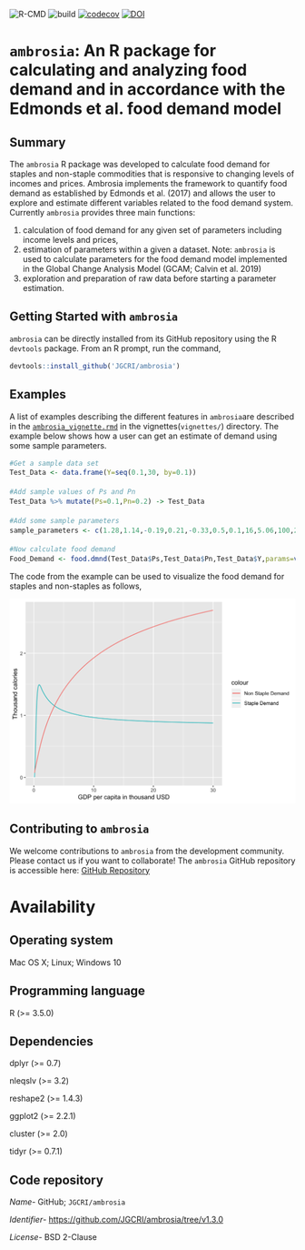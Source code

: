 ![R-CMD](https://github.com/JGCRI/ambrosia/workflows/R-CMD/badge.svg) ![build](https://github.com/JGCRI/ambrosia/workflows/build/badge.svg) [![codecov](https://codecov.io/gh/JGCRI/ambrosia/branch/master/graph/badge.svg)](https://codecov.io/gh/JGCRI/ambrosia)
[![DOI](https://zenodo.org/badge/69679416.svg)](https://zenodo.org/badge/latestdoi/69679416)



# `ambrosia`: An R package for calculating and analyzing food demand and in accordance with the Edmonds et al. food demand model

## Summary
The `ambrosia` R package was developed to calculate food demand for staples and non-staple commodities that is responsive to changing levels of incomes and prices. Ambrosia implements the framework to quantify food demand as established by Edmonds et al. (2017) and allows the user to explore and estimate different variables related to the food demand system. Currently `ambrosia` provides three main functions:
1. calculation of food demand for any given set of parameters including income levels and prices,
2. estimation of parameters within a given a dataset.  Note:  `ambrosia` is used to calculate parameters for the food demand model implemented in the Global Change Analysis Model (GCAM; Calvin et al. 2019)
3. exploration and preparation of raw data before starting a parameter estimation.


## Getting Started with `ambrosia`

`ambrosia` can be directly installed from its GitHub repository using the R `devtools` package. From an R prompt, run the command,

```r
devtools::install_github('JGCRI/ambrosia')

```

## Examples

A list of examples describing the different features in `ambrosia`are described in the [`ambrosia_vignette.rmd`](https://jgcri.github.io/ambrosia/articles/ambrosia_vignette.html) in the vignettes(`vignettes/`) directory. The example below shows how a user can get an estimate of demand using some sample parameters.

```r
#Get a sample data set
Test_Data <- data.frame(Y=seq(0.1,30, by=0.1))

#Add sample values of Ps and Pn
Test_Data %>% mutate(Ps=0.1,Pn=0.2) -> Test_Data

#Add some sample parameters
sample_parameters <- c(1.28,1.14,-0.19,0.21,-0.33,0.5,0.1,16,5.06,100,20)

#Now calculate food demand
Food_Demand <- food.dmnd(Test_Data$Ps,Test_Data$Pn,Test_Data$Y,params=vec2param(sample_parameters))

```
The code from the example can be used to visualize the food demand for staples and non-staples as follows,

![A simple plot of food demand for staples and non-staples for changing incomes and constant prices.](vignettes/example_3.png)

## Contributing to `ambrosia`
We welcome contributions to `ambrosia` from the development community. Please contact us if you want to collaborate! The `ambrosia` GitHub repository is accessible here: [GitHub Repository](https://github.com/JGCRI/ambrosia)

# Availability

## Operating system
Mac OS X; Linux; Windows 10

## Programming language
R (>= 3.5.0)

## Dependencies
dplyr (>= 0.7)

nleqslv (>= 3.2)

reshape2 (>= 1.4.3)

ggplot2 (>= 2.2.1)

cluster (>= 2.0)

tidyr  (>= 0.7.1)

## Code repository

$Name$- GitHub; `JGCRI/ambrosia`

$Identifier$- https://github.com/JGCRI/ambrosia/tree/v1.3.0

$License$- BSD 2-Clause
